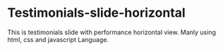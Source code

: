 # Testimonials-slide-horizontal
This is testimonials slide with performance  horizontal view. Manly using html, css and javascript Language.

